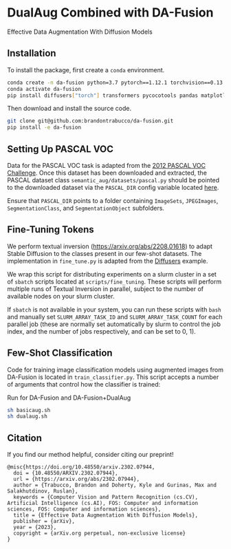 # DualAug Combined with DA-Fusion


Effective Data Augmentation With Diffusion Models

## Installation

To install the package, first create a `conda` environment.

```bash
conda create -n da-fusion python=3.7 pytorch==1.12.1 torchvision==0.13.1 cudatoolkit=11.6 -c pytorch
conda activate da-fusion
pip install diffusers["torch"] transformers pycocotools pandas matplotlib seaborn scipy
```

Then download and install the source code.

```bash
git clone git@github.com:brandontrabucco/da-fusion.git
pip install -e da-fusion
```


## Setting Up PASCAL VOC

Data for the PASCAL VOC task is adapted from the [2012 PASCAL VOC Challenge](http://host.robots.ox.ac.uk/pascal/VOC/voc2012/VOCtrainval_11-May-2012.tar). Once this dataset has been downloaded and extracted, the PASCAL dataset class `semantic_aug/datasets/pascal.py` should be pointed to the downloaded dataset via the `PASCAL_DIR` config variable located [here](https://github.com/brandontrabucco/da-fusion/blob/main/semantic_aug/datasets/pascal.py#L14).

Ensure that `PASCAL_DIR` points to a folder containing `ImageSets`, `JPEGImages`, `SegmentationClass`, and `SegmentationObject` subfolders.


## Fine-Tuning Tokens

We perform textual inversion (https://arxiv.org/abs/2208.01618) to adapt Stable Diffusion to the classes present in our few-shot datasets. The implementation in `fine_tune.py` is adapted from the [Diffusers](https://github.com/huggingface/diffusers/blob/main/examples/textual_inversion/textual_inversion.py) example. 

We wrap this script for distributing experiments on a slurm cluster in a set of `sbatch` scripts located at `scripts/fine_tuning`. These scripts will perform multiple runs of Textual Inversion in parallel, subject to the number of available nodes on your slurm cluster.

If `sbatch` is not available in your system, you can run these scripts with `bash` and manually set `SLURM_ARRAY_TASK_ID` and `SLURM_ARRAY_TASK_COUNT` for each parallel job (these are normally set automatically by slurm to control the job index, and the number of jobs respectively, and can be set to 0, 1).

## Few-Shot Classification

Code for training image classification models using augmented images from DA-Fusion is located in `train_classifier.py`. 
This script accepts a number of arguments that control how the classifier is trained:

Run for DA-Fusion and DA-Fusion+DualAug
```bash
sh basicaug.sh 
sh dualaug.sh
```


## Citation

If you find our method helpful, consider citing our preprint!

```
@misc{https://doi.org/10.48550/arxiv.2302.07944,
  doi = {10.48550/ARXIV.2302.07944},
  url = {https://arxiv.org/abs/2302.07944},
  author = {Trabucco, Brandon and Doherty, Kyle and Gurinas, Max and Salakhutdinov, Ruslan},
  keywords = {Computer Vision and Pattern Recognition (cs.CV), Artificial Intelligence (cs.AI), FOS: Computer and information sciences, FOS: Computer and information sciences},
  title = {Effective Data Augmentation With Diffusion Models},
  publisher = {arXiv},
  year = {2023},
  copyright = {arXiv.org perpetual, non-exclusive license}
}
```
